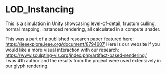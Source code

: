 # LOD_Instancing

This is a simulation in Unity showcasing level-of-detail, frustum culling, normal mapping, instanced rendering, 
all calculated in a compute shader.

This was a part of a published research paper featured here: https://ieeexplore.ieee.org/document/8794607
Here is our website if you would like a more visual interaction with our research: https://www.sculpting-vis.org/index.php/artifact-based-rendering/  
I was 4th author and the results from the project were used extensively in our glyph rendering.
